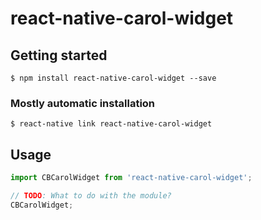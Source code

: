 # react-native-carol-widget

## Getting started

`$ npm install react-native-carol-widget --save`

### Mostly automatic installation

`$ react-native link react-native-carol-widget`

## Usage
```javascript
import CBCarolWidget from 'react-native-carol-widget';

// TODO: What to do with the module?
CBCarolWidget;
```
